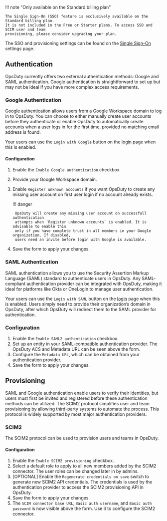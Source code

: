 !!! note "Only available on the Standard billing plan"

    The Single Sign-On (SSO) feature is exclusively available on the Standard billing plan.
    It is not included in the Free or Starter plans. To access SSO and SCIM user and team
    provisioning, please consider upgrading your plan.

The SSO and provisioning settings can be found on the
[Single Sign-On](https://opsduty.io/app/organization/sso) settings page.

## Authentication

OpsDuty currently offers two external authentication methods: Google and SAML
authentication. Google authentication is straightforward to set up but may not
be ideal if you have more complex access requirements.

### Google Authentication

Google authentication allows users from a Google Workspace domain to log in to
OpsDuty. You can choose to either manually create user accounts before they
authenticate or enable OpsDuty to automatically create accounts when a user logs
in for the first time, provided no matching email address is found.

Your users can use the `Login with Google` button on the
[login](https://opsduty.io/auth/login/) page when this is enabled.

#### Configuration

1.  Enable the `Enable Google authentication` checkbox.
2.  Provide your Google Workspace domain.
3.  Enable `Register unknown accounts` if you want OpsDuty to create any missing
    user account on first user login if no account already exists.

    !!! danger

         OpsDuty will create any missing user account on successfull authentication
         attempts when `Register unknown accounts` is enabled. It is advisable to enable this
         only if you have complete trust in all members in your Google organization. If disabled,
         users need an invite before login with Google is available.

4.  Save the form to apply your changes.

### SAML Authentication

SAML authentication allows you to use the Security Assertion Markup Language
(SAML) standard to authenticate users in OpsDuty. Any SAML-compliant
authentication provider can be integrated with OpsDuty, making it ideal for
platforms like Okta or OneLogin to manage user authentication.

Your users can use the `Login with SAML` button on the
[login](https://opsduty.io/auth/login/) page when this is enabled. Users simply
need to provide their organization’s domain in OpsDuty, after which OpsDuty will
redirect them to the SAML provider for authentication.

### Configuration

1. Enable the `Enable SAML2 authentication` checkbox.
2. Set up an entity in your SAML-compatible authentication provider. The OpsDuty
   ACS and Metadata URL can be seen above the form.
3. Configure the `Metadata URL`, which can be obtained from your authentication
   provider.
4. Save the form to apply your changes.

## Provisioning

SAML and Google authentication enable users to verify their identities, but
users must first be invited and registered before these authentication methods
can be utilized. The SCIM2 protocol simplifies user and team provisioning by
allowing third-party systems to automate the process. This protocol is widely
supported by most major authentication providers.

### SCIM2

The SCIM2 protocol can be used to provision users and teams in OpsDuty.

#### Configuration

1. Enable the `Enable SCIM2 provisioning` checkbox.
2. Select a default role to apply to all new members added by the SCIM2
   connector. The user roles can be changed later in by admins.
3. [OPTIONAL] Enable the `Regenerate credentials on save` switch to generate new
   SCIM2 API credentials. The credentials is used by the authentication provider
   to access the SCIM2 provisioning API in OpsDuty.
4. Save the form to apply your changes.
5. The `SCIM connector base URL`, `Basic auth username`, and
   `Basic auth password` is now visible above the form. Use it to configure the
   SCIM2 connector.
